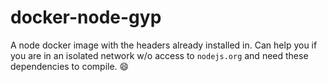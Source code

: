 # docker-node-gyp
A node docker image with the headers already installed in.
Can help you if you are in an isolated network w/o access to `nodejs.org` and need these dependencies to compile. :smile:
